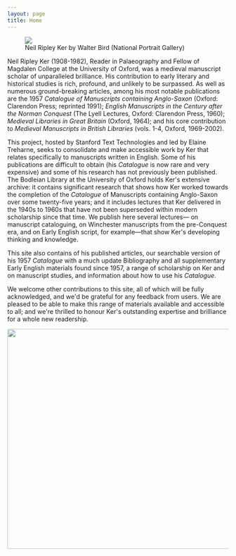 ```yaml
---
layout: page
title: Home
---
```

<figure>
    <img src="https://digital-ker.github.io/images/Neil-Ripley-Ker-by-Walter-Bird.png" class="image-style">
    <figcaption>Neil Ripley Ker by Walter Bird (National Portrait Gallery)</figcaption>
</figure>

<style>
    .image-style {
        max-width: 50%;
        max-height: 50%;
        margin: 0 auto;
    }
</style>

Neil Ripley Ker (1908-1982), Reader in Palaeography and Fellow of Magdalen
College at the University of Oxford, was a medieval manuscript scholar of
unparalleled brilliance. His contribution to early literary and historical
studies is rich, profound, and unlikely to be surpassed. As well as numerous
ground-breaking articles, among his most notable publications are the 1957
*Catalogue of Manuscripts containing Anglo-Saxon* (Oxford: Clarendon Press;
reprinted 1991); *English Manuscripts in the Century after the Norman Conquest*
(The Lyell Lectures, Oxford: Clarendon Press, 1960); *Medieval Libraries in Great
Britain* (Oxford, 1964); and his core contribution to *Medieval Manuscripts in
British Libraries* (vols. 1-4, Oxford, 1969-2002).

This project, hosted by Stanford Text Technologies and led by Elaine Treharne, 
seeks to consolidate and make accessible work by Ker that relates specifically to 
manuscripts written in English. Some of his publications are difficult to obtain
(his *Catalogue* is now rare and very expensive) and some of his research has not 
previously been published. The Bodleian Library at the University of Oxford holds 
Ker's extensive archive: it contains significant research that shows how Ker worked
towards the completion of the *Catalogue* of Manuscripts containing Anglo-Saxon
over some twenty-five years; and it includes lectures that Ker delivered in the
1940s to 1960s that have not been superseded within modern scholarship since
that time. We publish here several lectures— on manuscript cataloguing, on
Winchester manuscripts from the pre-Conquest era, and on Early English script,
for example—that show Ker's developing thinking and knowledge.

This site also contains of his published articles, our searchable version of his
1957 *Catalogue* with a much update Bibliography and all supplementary Early English
materials found since 1957, a range of scholarship on Ker and on manuscript studies,
and information about how to use his *Catalogue*.

We welcome other contributions to this site, all of which will be fully acknowledged,
and we'd be grateful for any feedback from users. We are pleased to be able to make
this range of materials available and accessible to all; and we're thrilled to honour
Ker's outstanding expertise and brilliance for a whole new readership.

<img src="https://digital-ker.github.io/images/Ker-Home-Page-Image.jpg" height="500" width="700">
